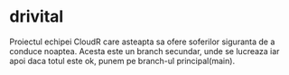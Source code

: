 # drivital
Proiectul echipei CloudR care asteapta sa ofere soferilor siguranta de a conduce noaptea.
Acesta este un branch secundar, unde se lucreaza iar apoi daca totul este ok, punem pe branch-ul principal(main).